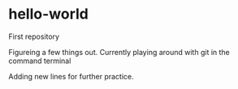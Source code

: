 # hello-world
First repository

Figureing a few things out. Currently playing around with git in the command terminal

Adding new lines for further practice.